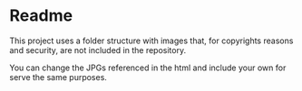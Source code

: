 # Readme

This project uses a folder structure with images that, for copyrights reasons and security, are not included in the repository.

You can change the JPGs referenced in the html and include your own for serve the same purposes.
